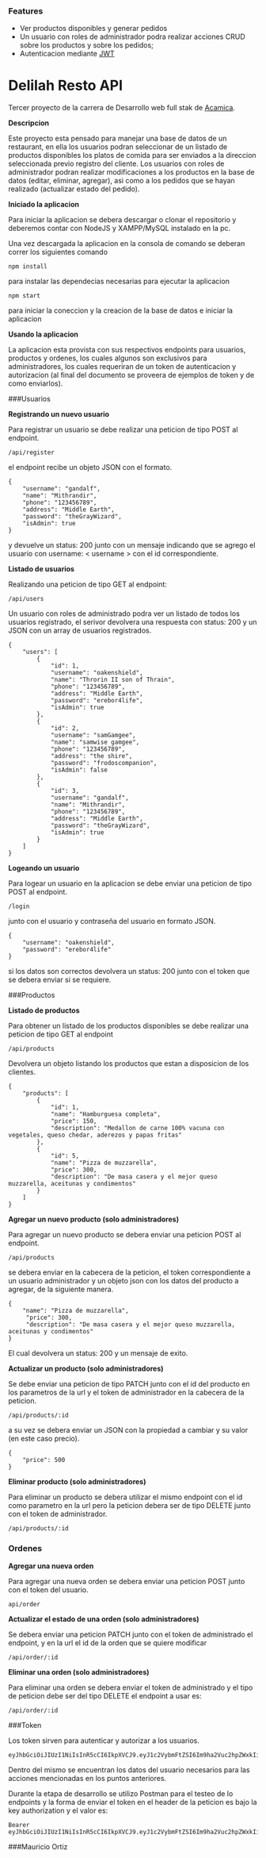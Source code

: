 ### Features

-   Ver productos disponibles y generar pedidos
-   Un usuario con roles de administrador podra realizar acciones CRUD sobre los productos y sobre los pedidos;
-   Autenticacion mediante [JWT](http://jwt.io)

# Delilah Resto API

Tercer proyecto de la carrera de Desarrollo web full stak de [Acamica](http://acamica.com).

**Descripcion**

Este proyecto esta pensado para manejar una base de datos de un restaurant, en ella los usuarios podran seleccionar de un listado de productos disponibles los platos de comida para ser enviados a la direccion seleccionada previo registro del cliente.
Los usuarios con roles de administrador podran realizar modificaciones a los productos en la base de datos (editar, eliminar, agregar), asi como a los pedidos que se hayan realizado (actualizar estado del pedido).

**Iniciado la aplicacion**

Para iniciar la aplicacion se debera descargar o clonar el repositorio y deberemos contar con NodeJS y XAMPP/MySQL instalado en la pc.

Una vez descargada la aplicacion en la consola de comando se deberan correr los siguientes comando

```
npm install
```

para instalar las dependecias necesarias para ejecutar la aplicacion

```
npm start
```

para iniciar la coneccion y la creacion de la base de datos e iniciar la aplicacion

**Usando la aplicacion**

La aplicacion esta provista con sus respectivos endpoints para usuarios, productos y ordenes, los cuales algunos son exclusivos para administradores, los cuales requeriran de un token de autenticacion y autorizacion (al final del documento se proveera de ejemplos de token y de como enviarlos).

###Usuarios

**Registrando un nuevo usuario**

Para registrar un usuario se debe realizar una peticion de tipo POST al endpoint.

```
/api/register
```

el endpoint recibe un objeto JSON con el formato.

```
{
    "username": "gandalf",
    "name": "Mithrandir",
    "phone": "123456789",
    "address": "Middle Earth",
    "password": "theGrayWizard",
    "isAdmin": true
}
```

y devuelve un status: 200 junto con un mensaje indicando que se agrego el usuario con username: < username > con el id correspondiente.

**Listado de usuarios**

Realizando una peticion de tipo GET al endpoint:

```
/api/users
```

Un usuario con roles de administrado podra ver un listado de todos los usuarios registrado, el serivor devolvera una respuesta con status: 200 y un JSON con un array de usuarios registrados.

```
{
    "users": [
        {
            "id": 1,
            "username": "oakenshield",
            "name": "Throrin II son of Thrain",
            "phone": "123456789",
            "address": "Middle Earth",
            "password": "erebor4life",
            "isAdmin": true
        },
        {
            "id": 2,
            "username": "samGamgee",
            "name": "samwise gamgee",
            "phone": "123456789",
            "address": "the shire",
            "password": "frodoscompanion",
            "isAdmin": false
        },
        {
            "id": 3,
            "username": "gandalf",
    		"name": "Mithrandir",
    		"phone": "123456789",
    		"address": "Middle Earth",
    		"password": "theGrayWizard",
    		"isAdmin": true
        }
    ]
}
```

**Logeando un usuario**

Para logear un usuario en la aplicacion se debe enviar una peticion de tipo POST al endpoint.

```
/login
```

junto con el usuario y contraseña del usuario en formato JSON.

```
{
	"username": "oakenshield",
	"password": "erebor4life"
}
```

si los datos son correctos devolvera un status: 200 junto con el token que se debera enviar si se requiere.

###Productos

**Listado de productos**

Para obtener un listado de los productos disponibles se debe realizar una peticion de tipo GET al endpoint

```
/api/products
```

Devolvera un objeto listando los productos que estan a disposicion de los clientes.

```
{
    "products": [
        {
            "id": 1,
            "name": "Hamburguesa completa",
            "price": 150,
            "description": "Medallon de carne 100% vacuna con vegetales, queso chedar, aderezos y papas fritas"
        },
        {
            "id": 5,
            "name": "Pizza de muzzarella",
            "price": 300,
            "description": "De masa casera y el mejor queso muzzarella, aceitunas y condimentos"
        }
    ]
}
```

**Agregar un nuevo producto (solo administradores)**

Para agregar un nuevo producto se debera enviar una peticion POST al endpoint.

```
/api/products
```

se debera enviar en la cabecera de la peticion, el token correspondiente a un usuario administrador y un objeto json con los datos del producto a agregar, de la siguiente manera.

```
{
    "name": "Pizza de muzzarella",
     "price": 300,
     "description": "De masa casera y el mejor queso muzzarella, aceitunas y condimentos"
}
```

El cual devolvera un status: 200 y un mensaje de exito.

**Actualizar un producto (solo administradores)**

Se debe enviar una peticion de tipo PATCH junto con el id del producto en los parametros de la url y el token de administrador en la cabecera de la peticion.

```
/api/products/:id
```

a su vez se debera enviar un JSON con la propiedad a cambiar y su valor (en este caso precio).

```
{
    "price": 500
}
```

**Eliminar producto (solo administradores)**

Para eliminar un producto se debera utilizar el mismo endpoint con el id como parametro en la url pero la peticion debera ser de tipo DELETE junto con el token de administrador.

```
/api/products/:id
```

### Ordenes

**Agregar una nueva orden**

Para agregar una nueva orden se debera enviar una peticion POST junto con el token del usuario.

```
api/order
```

**Actualizar el estado de una orden (solo administradores)**

Se debera enviar una peticion PATCH junto con el token de administrado el endpoint, y en la url el id de la orden que se quiere modificar

```
/api/order/:id
```

**Eliminar una orden (solo administradores)**

Para eliminar una orden se debera enviar el token de administrado y el tipo de peticion debe ser del tipo DELETE el endpoint a usar es:

```
/api/order/:id
```

###Token

Los token sirven para autenticar y autorizar a los usuarios.

```
eyJhbGciOiJIUzI1NiIsInR5cCI6IkpXVCJ9.eyJ1c2VybmFtZSI6Im9ha2Vuc2hpZWxkIiwiaWQiOjEsImFkZHJlc3MiOiJNaWRkbGUgRWFydGgiLCJpc0FkbWluIjp0cnVlLCJpYXQiOjE1OTMwNzg2NTB9.Dbt5mRF6iB42Z8T9gmKxpeKwtGbJgk7oevGZ7NIfqnY
```

Dentro del mismo se encuentran los datos del usuario necesarios para las acciones mencionadas en los puntos anteriores.

Durante la etapa de desarrollo se utilizo Postman para el testeo de lo endpoints y la forma de enviar el token en el header de la peticion es bajo la key authorization y el valor es:

```
Bearer eyJhbGciOiJIUzI1NiIsInR5cCI6IkpXVCJ9.eyJ1c2VybmFtZSI6Im9ha2Vuc2hpZWxkIiwiaWQiOjEsImFkZHJlc3MiOiJNaWRkbGUgRWFydGgiLCJpc0FkbWluIjp0cnVlLCJpYXQiOjE1OTMwNzg2NTB9.Dbt5mRF6iB42Z8T9gmKxpeKwtGbJgk7oevGZ7NIfqnY
```

###Mauricio Ortiz
